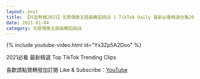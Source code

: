 ```yaml
---
layout: post
title: 【抖音熱搜2021】无限偶像主题曲舞蹈挑战 1 TikTok Daily 最新必看精選合集2021 01 04
date: 2021-01-04
category: 无限偶像主题曲舞蹈挑战
---
```


{% include youtube-video.html id="Yx3Zp5A2Doo" %}

2021必看 最新精選 Top TikTok Trending Clips

喜歡請點贊轉發加訂閱 Like & Subscribe：[YouTube](https://www.youtube.com/channel/UCAoR7VcanIPd04uEq_GIylA/videos)

